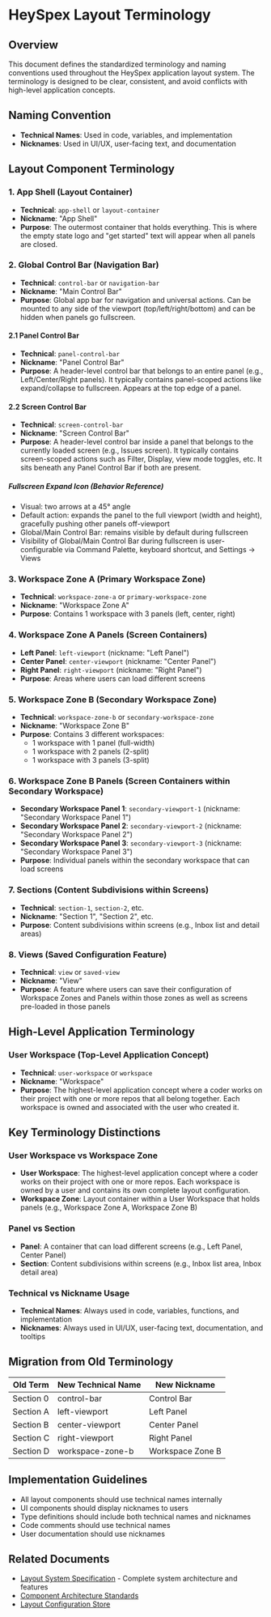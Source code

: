 # HeySpex Layout Terminology

## Overview

This document defines the standardized terminology and naming conventions used throughout the HeySpex application layout system. The terminology is designed to be clear, consistent, and avoid conflicts with high-level application concepts.

## Naming Convention

- **Technical Names**: Used in code, variables, and implementation
- **Nicknames**: Used in UI/UX, user-facing text, and documentation

## Layout Component Terminology

### 1. App Shell (Layout Container)

- **Technical**: `app-shell` or `layout-container`
- **Nickname**: "App Shell"
- **Purpose**: The outermost container that holds everything. This is where the empty state logo and "get started" text will appear when all panels are closed.

### 2. Global Control Bar (Navigation Bar)

- **Technical**: `control-bar` or `navigation-bar`
- **Nickname**: "Main Control Bar"
- **Purpose**: Global app bar for navigation and universal actions. Can be mounted to any side of the viewport (top/left/right/bottom) and can be hidden when panels go fullscreen.

#### 2.1 Panel Control Bar

- **Technical**: `panel-control-bar`
- **Nickname**: "Panel Control Bar"
- **Purpose**: A header-level control bar that belongs to an entire panel (e.g., Left/Center/Right panels). It typically contains panel-scoped actions like expand/collapse to fullscreen. Appears at the top edge of a panel.

#### 2.2 Screen Control Bar

- **Technical**: `screen-control-bar`
- **Nickname**: "Screen Control Bar"
- **Purpose**: A header-level control bar inside a panel that belongs to the currently loaded screen (e.g., Issues screen). It typically contains screen-scoped actions such as Filter, Display, view mode toggles, etc. It sits beneath any Panel Control Bar if both are present.

##### Fullscreen Expand Icon (Behavior Reference)

- Visual: two arrows at a 45° angle
- Default action: expands the panel to the full viewport (width and height), gracefully pushing other panels off-viewport
- Global/Main Control Bar: remains visible by default during fullscreen
- Visibility of Global/Main Control Bar during fullscreen is user-configurable via Command Palette, keyboard shortcut, and Settings → Views

### 3. Workspace Zone A (Primary Workspace Zone)

- **Technical**: `workspace-zone-a` or `primary-workspace-zone`
- **Nickname**: "Workspace Zone A"
- **Purpose**: Contains 1 workspace with 3 panels (left, center, right)

### 4. Workspace Zone A Panels (Screen Containers)

- **Left Panel**: `left-viewport` (nickname: "Left Panel")
- **Center Panel**: `center-viewport` (nickname: "Center Panel")
- **Right Panel**: `right-viewport` (nickname: "Right Panel")
- **Purpose**: Areas where users can load different screens

### 5. Workspace Zone B (Secondary Workspace Zone)

- **Technical**: `workspace-zone-b` or `secondary-workspace-zone`
- **Nickname**: "Workspace Zone B"
- **Purpose**: Contains 3 different workspaces:
   - 1 workspace with 1 panel (full-width)
   - 1 workspace with 2 panels (2-split)
   - 1 workspace with 3 panels (3-split)

### 6. Workspace Zone B Panels (Screen Containers within Secondary Workspace)

- **Secondary Workspace Panel 1**: `secondary-viewport-1` (nickname: "Secondary Workspace Panel 1")
- **Secondary Workspace Panel 2**: `secondary-viewport-2` (nickname: "Secondary Workspace Panel 2")
- **Secondary Workspace Panel 3**: `secondary-viewport-3` (nickname: "Secondary Workspace Panel 3")
- **Purpose**: Individual panels within the secondary workspace that can load screens

### 7. Sections (Content Subdivisions within Screens)

- **Technical**: `section-1`, `section-2`, etc.
- **Nickname**: "Section 1", "Section 2", etc.
- **Purpose**: Content subdivisions within screens (e.g., Inbox list and detail areas)

### 8. Views (Saved Configuration Feature)

- **Technical**: `view` or `saved-view`
- **Nickname**: "View"
- **Purpose**: A feature where users can save their configuration of Workspace Zones and Panels within those zones as well as screens pre-loaded in those panels

## High-Level Application Terminology

### User Workspace (Top-Level Application Concept)

- **Technical**: `user-workspace` or `workspace`
- **Nickname**: "Workspace"
- **Purpose**: The highest-level application concept where a coder works on their project with one or more repos that all belong together. Each workspace is owned and associated with the user who created it.

## Key Terminology Distinctions

### User Workspace vs Workspace Zone

- **User Workspace**: The highest-level application concept where a coder works on their project with one or more repos. Each workspace is owned by a user and contains its own complete layout configuration.
- **Workspace Zone**: Layout container within a User Workspace that holds panels (e.g., Workspace Zone A, Workspace Zone B)

### Panel vs Section

- **Panel**: A container that can load different screens (e.g., Left Panel, Center Panel)
- **Section**: Content subdivisions within screens (e.g., Inbox list area, Inbox detail area)

### Technical vs Nickname Usage

- **Technical Names**: Always used in code, variables, functions, and implementation
- **Nicknames**: Always used in UI/UX, user-facing text, documentation, and tooltips

## Migration from Old Terminology

| Old Term  | New Technical Name | New Nickname     |
| --------- | ------------------ | ---------------- |
| Section 0 | control-bar        | Control Bar      |
| Section A | left-viewport      | Left Panel       |
| Section B | center-viewport    | Center Panel     |
| Section C | right-viewport     | Right Panel      |
| Section D | workspace-zone-b   | Workspace Zone B |

## Implementation Guidelines

- All layout components should use technical names internally
- UI components should display nicknames to users
- Type definitions should include both technical names and nicknames
- Code comments should use technical names
- User documentation should use nicknames

## Related Documents

- [Layout System Specification](./layout-system.md) - Complete system architecture and features
- [Component Architecture Standards](../components/standards/component-architecture.md)
- [Layout Configuration Store](../store/layout-config-store.ts)
